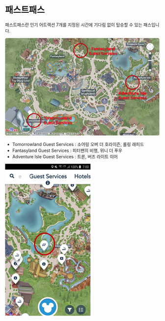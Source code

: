 # 패스트패스

패스트패스란 인기 어트랙션 7개를 지정된 시간에 기다림 없이 탑승할 수 있는 패스입니다.

![&#xD328;&#xC2A4;&#xD2B8;&#xD328;&#xC2A4;&#xB97C; &#xC0AC;&#xC6A9; &#xAC00;&#xB2A5; &#xC7A5;&#xC18C;](../.gitbook/assets/image%20%282%29.png)

* Tomorrowland Guest Services : 소어링 오버 더 호라이즌, 롤링 래피드
* Fantasyland Guest Services : 피터팬의 비행, 위니 더 푸우
* Adventure Isle Guest Services : 트론, 버즈 라이트 이어

![&#xC571;&#xC5D0;&#xC11C; &#xD655;&#xC778;&#xD560; &#xC218; &#xC788;&#xB294; &#xD328;&#xC2A4;&#xD2B8;&#xD328;&#xC2A4; &#xC13C;&#xD130;](../.gitbook/assets/image.png)

